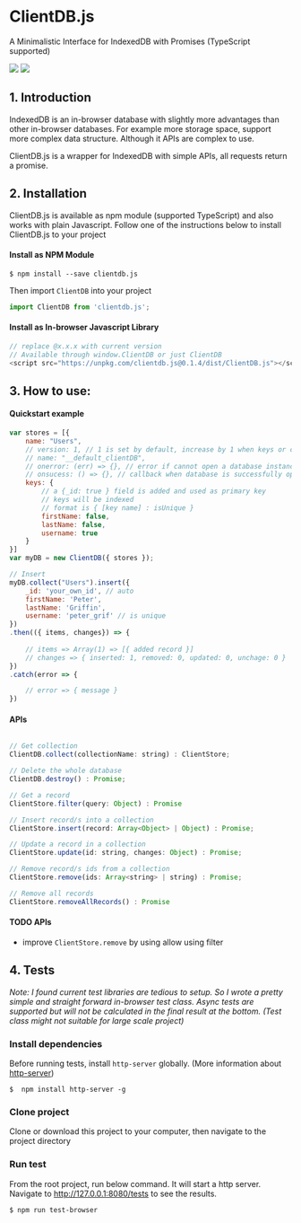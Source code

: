 # ClientDB.js

A  Minimalistic Interface for IndexedDB with Promises (TypeScript supported)

![](https://img.shields.io/npm/v/clientdb.js.svg?colorB=green&style=for-the-badge) 
![](https://img.shields.io/npm/l/clientdb.js.svg?colorB=blue&style=for-the-badge)

## 1. Introduction

IndexedDB is an in-browser database with slightly more advantages than other in-browser databases. For example more storage space, support more complex data structure. Although it APIs are complex to use.

ClientDB.js is a wrapper for IndexedDB with simple APIs, all requests return a promise.

## 2. Installation

ClientDB.js is available as npm module (supported TypeScript) and also works with plain Javascript.
Follow one of the instructions below to install ClientDB.js to your project

#### Install as NPM Module

```ssh
$ npm install --save clientdb.js
```

Then import `ClientDB` into your project
```js
import ClientDB from 'clientdb.js';
```

#### Install as In-browser Javascript Library

```js
// replace @x.x.x with current version
// Available through window.ClientDB or just ClientDB
<script src="https://unpkg.com/clientdb.js@0.1.4/dist/ClientDB.js"></script>
```

## 3. How to use:

#### Quickstart example

```js
var stores = [{
    name: "Users",
    // version: 1, // 1 is set by default, increase by 1 when keys or collections need to be updated
    // name: "__default_clientDB",
    // onerror: (err) => {}, // error if cannot open a database instance
    // onsucess: () => {}, // callback when database is successfully opened
    keys: {
        // a {_id: true } field is added and used as primary key
        // keys will be indexed
        // format is { [key name] : isUnique }
        firstName: false,
        lastName: false,
        username: true
    }
}]
var myDB = new ClientDB({ stores });

// Insert
myDB.collect("Users").insert({
    _id: 'your_own_id', // auto 
    firstName: 'Peter',
    lastName: 'Griffin',
    username: 'peter_grif' // is unique
})
.then(({ items, changes}) => {
    
    // items => Array(1) => [{ added record }]
    // changes => { inserted: 1, removed: 0, updated: 0, unchage: 0 }
})
.catch(error => {

    // error => { message }
})
```

#### APIs

```js

// Get collection
ClientDB.collect(collectionName: string) : ClientStore;

// Delete the whole database
ClientDB.destroy() : Promise;

// Get a record
ClientStore.filter(query: Object) : Promise

// Insert record/s into a collection
ClientStore.insert(record: Array<Object> | Object) : Promise;

// Update a record in a collection
ClientStore.update(id: string, changes: Object) : Promise;

// Remove record/s ids from a collection
ClientStore.remove(ids: Array<string> | string) : Promise;

// Remove all records
ClientStore.removeAllRecords() : Promise

```

#### TODO APIs

- improve `ClientStore.remove` by using allow using filter

## 4. Tests

_Note: I found current test libraries are tedious to setup. So I wrote a pretty simple and straight forward
in-browser test class. Async tests are supported but will not be calculated in the final result at the bottom. (Test class might not suitable for large scale project)_

### Install dependencies

Before running tests, install `http-server` globally. (More information about [http-server](https://github.com/indexzero/http-server#readme))

```ssh
$  npm install http-server -g
```

### Clone project

Clone or download this project to your computer, then navigate to the project
directory

### Run test

From the root project, run below command. It will start a http server. Navigate to http://127.0.0.1:8080/tests to see the results.

```ssh
$ npm run test-browser
```